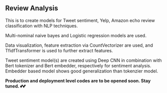 ## Review Analysis
This is to create models for Tweet sentiment, Yelp, Amazon echo review classification with NLP techniques.  

Multi-nominal naive bayes and Logistic regression models are used. 

Data visualization, feature extraction via CountVectorizer are used, and TfidfTransformer is used to further extract features.

Tweet sentiment model(s) are created using Deep CNN in combination with Bert tokenizer and Bert embedder, respectively for sentiment analysis. Embedder based model shows good generalization than tokenzier model.

******Production and deployment level codes are to be opened soon. Stay tuned. 💕💕******

